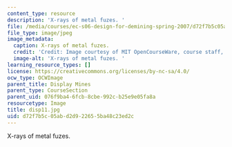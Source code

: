 ```yaml
---
content_type: resource
description: 'X-rays of metal fuzes. '
file: /media/courses/ec-s06-design-for-demining-spring-2007/d72f7b5c05abd2d922655ba48c23ed2c_disp11.jpg
file_type: image/jpeg
image_metadata:
  caption: X-rays of metal fuzes.
  credit: 'Credit: Image courtesy of MIT OpenCourseWare, course staff, and students.'
  image-alt: 'X-rays of metal fuzes. '
learning_resource_types: []
license: https://creativecommons.org/licenses/by-nc-sa/4.0/
ocw_type: OCWImage
parent_title: Display Mines
parent_type: CourseSection
parent_uid: 076f9ba4-6fcb-8cbe-992c-b25e9e05fa8a
resourcetype: Image
title: disp11.jpg
uid: d72f7b5c-05ab-d2d9-2265-5ba48c23ed2c
---
```

X-rays of metal fuzes. 